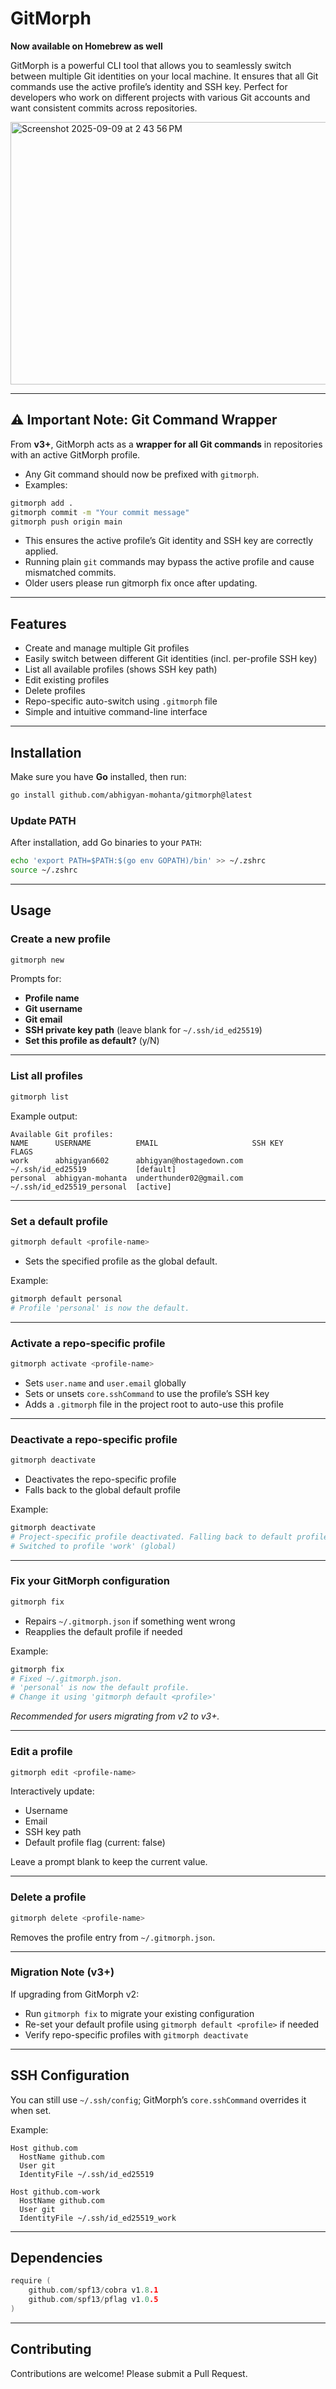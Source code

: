 # GitMorph 
**Now available on Homebrew as well**

GitMorph is a powerful CLI tool that allows you to seamlessly switch between multiple Git identities on your local machine. It ensures that all Git commands use the active profile’s identity and SSH key. Perfect for developers who work on different projects with various Git accounts and want consistent commits across repositories.

<img width="934" height="420" alt="Screenshot 2025-09-09 at 2 43 56 PM" src="https://github.com/user-attachments/assets/491d0b2c-8690-4f1b-bea3-b2388a1973b6" />

---

## ⚠️ Important Note: Git Command Wrapper

From **v3+**, GitMorph acts as a **wrapper for all Git commands** in repositories with an active GitMorph profile.

* Any Git command should now be prefixed with `gitmorph`.
* Examples:

```bash
gitmorph add .
gitmorph commit -m "Your commit message"
gitmorph push origin main
```

* This ensures the active profile’s Git identity and SSH key are correctly applied.
* Running plain `git` commands may bypass the active profile and cause mismatched commits.
* Older users please run gitmorph fix once after updating.

---

## Features

* Create and manage multiple Git profiles
* Easily switch between different Git identities (incl. per-profile SSH key)
* List all available profiles (shows SSH key path)
* Edit existing profiles
* Delete profiles
* Repo-specific auto-switch using `.gitmorph` file
* Simple and intuitive command-line interface

---

## Installation

Make sure you have **Go** installed, then run:

```bash
go install github.com/abhigyan-mohanta/gitmorph@latest
```

### Update PATH

After installation, add Go binaries to your `PATH`:

```bash
echo 'export PATH=$PATH:$(go env GOPATH)/bin' >> ~/.zshrc
source ~/.zshrc
```

---

## Usage

### Create a new profile

```bash
gitmorph new
```

Prompts for:

* **Profile name**
* **Git username**
* **Git email**
* **SSH private key path** (leave blank for `~/.ssh/id_ed25519`)
* **Set this profile as default?** (y/N)

---

### List all profiles

```bash
gitmorph list
```

Example output:

```
Available Git profiles:
NAME      USERNAME          EMAIL                     SSH KEY                     FLAGS
work      abhigyan6602      abhigyan@hostagedown.com  ~/.ssh/id_ed25519           [default]
personal  abhigyan-mohanta  underthunder02@gmail.com  ~/.ssh/id_ed25519_personal  [active]
```

---

### Set a default profile

```bash
gitmorph default <profile-name>
```

* Sets the specified profile as the global default.

Example:

```bash
gitmorph default personal
# Profile 'personal' is now the default.
```

---

### Activate a repo-specific profile

```bash
gitmorph activate <profile-name>
```

* Sets `user.name` and `user.email` globally
* Sets or unsets `core.sshCommand` to use the profile’s SSH key
* Adds a `.gitmorph` file in the project root to auto-use this profile

---

### Deactivate a repo-specific profile

```bash
gitmorph deactivate
```

* Deactivates the repo-specific profile
* Falls back to the global default profile

Example:

```bash
gitmorph deactivate
# Project-specific profile deactivated. Falling back to default profile.
# Switched to profile 'work' (global)
```

---

### Fix your GitMorph configuration

```bash
gitmorph fix
```

* Repairs `~/.gitmorph.json` if something went wrong
* Reapplies the default profile if needed

Example:

```bash
gitmorph fix
# Fixed ~/.gitmorph.json. 
# 'personal' is now the default profile.
# Change it using 'gitmorph default <profile>'
```

*Recommended for users migrating from v2 to v3+.*

---

### Edit a profile

```bash
gitmorph edit <profile-name>
```

Interactively update:

* Username
* Email
* SSH key path
* Default profile flag (current: false)

Leave a prompt blank to keep the current value.

---

### Delete a profile

```bash
gitmorph delete <profile-name>
```

Removes the profile entry from `~/.gitmorph.json`.

---

### Migration Note (v3+)

If upgrading from GitMorph v2:

* Run `gitmorph fix` to migrate your existing configuration
* Re-set your default profile using `gitmorph default <profile>` if needed
* Verify repo-specific profiles with `gitmorph deactivate`

---

## SSH Configuration

You can still use `~/.ssh/config`; GitMorph’s `core.sshCommand` overrides it when set.

Example:

```plaintext
Host github.com
  HostName github.com
  User git
  IdentityFile ~/.ssh/id_ed25519

Host github.com-work
  HostName github.com
  User git
  IdentityFile ~/.ssh/id_ed25519_work
```

---

## Dependencies

```go
require (
    github.com/spf13/cobra v1.8.1
    github.com/spf13/pflag v1.0.5
)
```

---

## Contributing

Contributions are welcome! Please submit a Pull Request.
